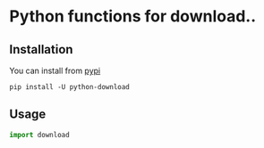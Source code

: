 # Python functions for download..

## Installation

You can install from [pypi](https://pypi.org/project/python-download/)

```console
pip install -U python-download
```

## Usage

```python
import download
```

